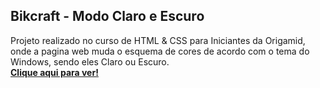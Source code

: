 ## Bikcraft - Modo Claro e Escuro
Projeto realizado no curso de HTML & CSS para Iniciantes da Origamid, onde a pagina web muda o esquema de cores de acordo com o tema do Windows, sendo eles Claro ou Escuro.<br><b><a href="https://erycky.github.io/Modo-Claro-e-Escuro/">Clique aqui para ver!</a></b>
